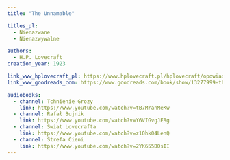 ```yaml
---
title: "The Unnamable"

titles_pl:
  - Nienazwane
  - Nienazwywalne

authors:
  - H.P. Lovecraft
creation_year: 1923

link_www_hplovecraft_pl: https://www.hplovecraft.pl/hplovecraft/opowiadania-nowele-powiesci/the-unnamable/
link_www_goodreads_com: https://www.goodreads.com/book/show/13277999-the-unnamable

audiobooks:
  - channel: Tchnienie Grozy
    link: https://www.youtube.com/watch?v=tB7MranMeKw
  - channel: Rafał Bujnik
    link: https://www.youtube.com/watch?v=Y6VIGvgJE8g
  - channel: Świat Lovecrafta
    link: https://www.youtube.com/watch?v=z10hk04LenQ
  - channel: Strefa Cieni
    link: https://www.youtube.com/watch?v=2YK655DOsII
---
```


